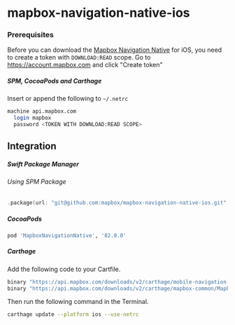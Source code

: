# mapbox-navigation-native-ios

### Prerequisites

Before you can download the [Mapbox Navigation Native](https://github.com/mapbox/mapbox-navigation-native) for iOS, you need to create a token with `DOWNLOAD:READ` scope.
Go to https://account.mapbox.com and click "Create token"

##### SPM, CocoaPods and Carthage
Insert or append the following to `~/.netrc`

```bash
machine api.mapbox.com
  login mapbox
  password <TOKEN WITH DOWNLOAD:READ SCOPE>
```

## Integration

##### Swift Package Manager

###### Using SPM Package

```swift
.package(url: "git@github.com:mapbox/mapbox-navigation-native-ios.git", from: "82.0.0"),
```

##### CocoaPods

```ruby
pod 'MapboxNavigationNative', '82.0.0'
```

##### Carthage

Add the following code to your Cartfile.

```bash
binary "https://api.mapbox.com/downloads/v2/carthage/mobile-navigation-native/MapboxNavigationNative.json" == 82.0.0
binary "https://api.mapbox.com/downloads/v2/carthage/mapbox-common/MapboxCommon-ios.json" == 21.0.0-rc.2
```

Then run the following command in the Terminal.
```bash
carthage update --platform ios --use-netrc
```
